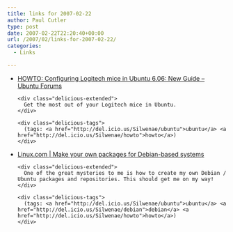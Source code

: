 ```yaml
---
title: links for 2007-02-22
author: Paul Cutler
type: post
date: 2007-02-22T22:20:40+00:00
url: /2007/02/links-for-2007-02-22/
categories:
  - Links

---
```

<ul class="delicious">
  <li>
    <div class="delicious-link">
      <a href="http://ubuntuforums.org/showthread.php?t=219894">HOWTO: Configuring Logitech mice in Ubuntu 6.06: New Guide &#8211; Ubuntu Forums</a>
    </div>
    
    <div class="delicious-extended">
      Get the most out of your Logitech mice in Ubuntu.
    </div>
    
    <div class="delicious-tags">
      (tags: <a href="http://del.icio.us/Silwenae/ubuntu">ubuntu</a> <a href="http://del.icio.us/Silwenae/howto">howto</a>)
    </div>
  </li>
  
  <li>
    <div class="delicious-link">
      <a href="http://www.linux.com/article.pl?sid=07/02/21/1546215">Linux.com | Make your own packages for Debian-based systems</a>
    </div>
    
    <div class="delicious-extended">
      One of the great mysteries to me is how to create my own Debian / Ubuntu packages and repositories. This should get me on my way!
    </div>
    
    <div class="delicious-tags">
      (tags: <a href="http://del.icio.us/Silwenae/ubuntu">ubuntu</a> <a href="http://del.icio.us/Silwenae/debian">debian</a> <a href="http://del.icio.us/Silwenae/howto">howto</a>)
    </div>
  </li>
</ul>
